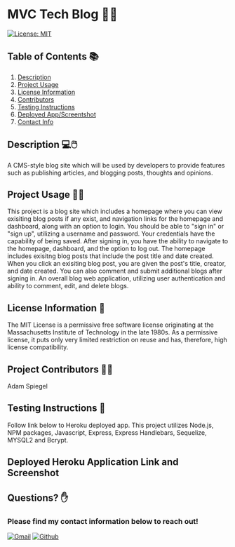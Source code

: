   # **MVC Tech Blog** :man_technologist:
  [![License: MIT](https://img.shields.io/badge/License-MIT-yellow.svg)](https://opensource.org/licenses/MIT) 

  ## Table of Contents :books:	
   1. [Description](#description)
   2. [Project Usage](#Project-Usage)
   3. [License Information](#License-Information)
   4. [Contributors](#Project-Contributors)
   5. [Testing Instructions](#Testing-Instructions )
   6. [Deployed App/Screentshot](#Deployed-App)
   7. [Contact Info](#Questions)
   
  ## Description :computer::computer_mouse:	
  A CMS-style blog site which will be used by developers to provide features such as publishing articles, and blogging posts, thoughts and opinions.

  ## Project Usage :woman_technologist:	
  This project is a blog site which includes a homepage where you can view exisiting blog posts if any exist, and navigation links for the homepage and dashboard, along with an option to login.  You should be able to "sign in" or "sign up", utilizing a username and password.  Your credentials have the capability of being saved. After signing in, you have the ability to navigate to the homepage, dashboard, and the option to log out.  The homepage includes exisitng blog posts that include the post title and date created.  When you click an exisiting blog post, you are given the post's title, creator, and date created.  You can also comment and submit additional blogs after signing in.  An overall blog web application, utilizing user authentication and ability to comment, edit, and delete blogs.

  ## License Information :ticket:	
  The MIT License is a permissive free software license originating at the Massachusetts Institute of Technology in the late 1980s. As a permissive license, it puts only very limited restriction on reuse and has, therefore, high license compatibility.

  ## Project Contributors :technologist:	
  Adam Spiegel

  ## Testing Instructions :microscope:	
  Follow link below to Heroku deployed app.  This project utilizes Node.js, NPM packages, Javascript, Express, Express Handlebars, Sequelize, MYSQL2 and Bcrypt.


  ## Deployed Heroku Application Link and Screenshot
  
  ## Questions? :raised_hand:
  ### Please find my contact information below to reach out! 

  [![Gmail](https://img.shields.io/badge/Gmail-D14836?style=for-the-badge&logo=gmail&logoColor=white)](mailto:adamspiegel23@gmail.com)  [![Github](https://img.shields.io/badge/GitHub-100000?style=for-the-badge&logo=github&logoColor=white)](https://github.com/AdamSpiegel)  

  